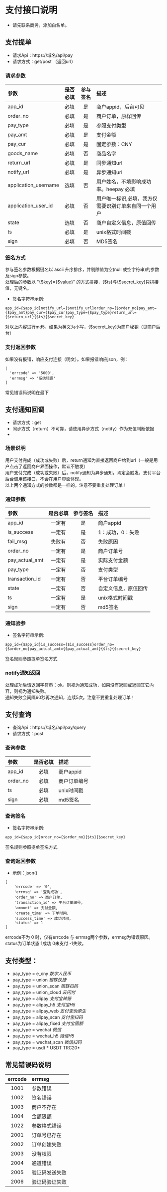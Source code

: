 # 支付接口说明

- 请先联系商务，添加白名单。

## 支付提单

- 请求Api：https://域名/api/pay  
- 请求方式：get/post （返回url）

### 请求参数

|           参数         | 是否必填 | 参与签名 | 描述           |
|:----------------------|:------:|:------:|:-------------|
| app_id               | 必填 | 是 | 商户appid，后台可见 |
| order_no             | 必填 | 是 | 商户订单，原样回传    |
| pay_type             | 必填 | 是 | 参照支付类型       |
| pay_amt              | 必填 | 是 | 支付金额         |
| pay_cur              | 必填 | 是 | 固定参数：CNY     |
| goods_name           | 必填 | 否 | 商品名字         |
| return_url           | 必填 | 是 | 同步通知url      |
| notify_url           | 必填 | 是 | 异步通知url      |
| application_username | 选填 | 否 | 用户姓名，不填影响成功率。heepay 必填  |
| application_user_id  | 必填 | 否 | 用户唯一标识,必填，我方仅需要识别订单来自同一个用户  |
| state                | 选填 | 否 | 商户自定义信息，原值回传 |
| ts                   | 必填 | 是 | unix格式时间戳    |
| sign                 | 必填 | 否 | MD5签名           |

### 签名方式

参与签名参数根据键名以 ascii 升序排序，并剔除值为空(null 或空字符串)的参数及sign参数。  
处理后的参数以 "{$key}={$value}" 的方式拼接，{$ts}与{$secret_key}只拼接值，无键名。

- 签名字符串示例:
  
```
app_id={$app_id}notify_url={$notify_url}order_no={$order_no}pay_amt={$pay_amt}pay_cur={$pay_cur}pay_type={$pay_type}return_url={$return_url}{$ts}{$secret_key}
```
对以上内容进行md5，结果为英文为小写，{$secret_key}为商户秘钥（见商户后台）

### 支付返回参数

如果没有报错，响应支付连接（明文）。如果报错响应json，例：
```
[
  'errcode' => '5000',
  'errmsg' => '系统错误'
]
```
常见错误码说明在最下

## 支付通知回调

- 请求方式：get
- 同步方式（return）不可靠，请使用异步方式（notify）作为充值判断依据
- 
### 场景说明

用户支付完成（成功或失败）后，return通知为直接返回商户给到url（一般是用户点击了返回商户界面操作，默认不触发）  
用户支付完成（成功或失败）后，notify通知为异步通知，肯定会触发，支付平台后台调用该接口，不会在用户界面体现。  
以上两个通知方式的参数都是一样的，注意不要重复处理订单！  

### 通知参数

|      参数      |  是否必填  |  参与签名  | 描述         |
|:---------------|:----------:|:----------:|:-----------|
| app_id         |   一定有   |   是   | 商户appid    |
| is_success     |   一定有   |   是   | 1：成功，0：失败  |
| fail_msg       |   失败有   |   否   | 失败原因       |
| order_no       |   一定有   |   是   | 商户订单号       |
| pay_actual_amt |   一定有   |   是   | 实际支付金额     |
| pay_type       |   一定有   |   否   | 支付类型 |
| transaction_id |   一定有   |   否   | 平台订单编号 |
| state          |   一定有   |   否   | 自定义信息，原值回传 |
| ts             |   一定有   |   是   | unix格式时间戳  |
| sign           |   一定有   |   否   | md5签名      |

### 通知验参

- 签名字符串示例:
  
```
app_id={$app_id}is_success={$is_success}order_no={$order_no}pay_actual_amt={$pay_actual_amt}{$ts}{$secret_key}
```
签名规则参照提单签名方式

### notify通知返回

处理成功后请返回字符串：ok。则视为通知成功，如果没有返回或返回其它内容，则视为通知失败。  
通知失败会间隔60秒再次通知，连续5次。注意不要重复处理订单！  

## 支付查询

- 查询Api：https://域名/api/pay/query
- 请求方式：post

### 查询参数

|   参数   |  是否必填  |    描述    |
|:---------|:----:|:-----------|
| app_id   | 必填 | 商户appid  |
| order_no | 必填 | 商户订单编号 |
| ts       | 必填 | unix时间戳 |
| sign     | 必填 | md5签名    |

### 查询签名

- 签名字符串示例:
  
```
app_id={$app_id}order_no={$order_no}{$ts}{$secret_key}
```
签名规则参照提单签名方式

### 查询返回参数

- 示例：json()
  
```
[
    'errcode' => '0',
    'errmsg' => '查询成功',
    'order_no' => 商户订单,
    'transaction_id' => 平台订单编号,
    'amount' => 支付金额,
    'create_time' => 下单时间,
    'success_time' => 成功时间,
    'status' => 1
]
```
errcode不为 0 时，仅有errcode 与 errmsg两个参数，errmsg为错误原因。  
status为订单状态 1成功 0未支付 -1失败。  

## 支付类型：

- pay_type = e_cny *数字人民币*
- pay_type = union *银联快捷*
- pay_type = union_scan *银联扫码*
- pay_type = union_cloud *云闪付*
- pay_type = alipay *支付宝转账*
- pay_type = alipay_h5 *支付宝H5*
- pay_type = alipay_web *支付宝伪原生*
- pay_type = alipay_scan *支付宝扫码*
- pay_type = alipay_fixed *支付宝固额*
- pay_type = wechat *微信*
- pay_type = wechat_h5 *微信H5*
- pay_type = wechat_scan *微信扫码*
- pay_type = usdt * USDT TRC20*

## 常见错误码说明
| errcode | errmsg    |
|:-------:|:--------|
|  1001   | 参数错误    |
|  1002   | 签名错误    |
|  1003   | 商户不存在   |
|  1004   | 金额限额    |
|  1022   | 参数格式错误  |
|  2001   | 订单号已存在  |
|  2002   | 订单创建失败  |
|  2003   | 没有权限    |
|  2004   | 通道错误   |
|  2005   | 验证码发送失败 |
|  2006   | 验证码验证失败 |
